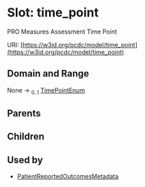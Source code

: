 
# Slot: time_point


PRO Measures Assessment Time Point

URI: [https://w3id.org/pcdc/model/time_point](https://w3id.org/pcdc/model/time_point)


## Domain and Range

None &#8594;  <sub>0..1</sub> [TimePointEnum](TimePointEnum.md)

## Parents


## Children


## Used by

 * [PatientReportedOutcomesMetadata](PatientReportedOutcomesMetadata.md)
